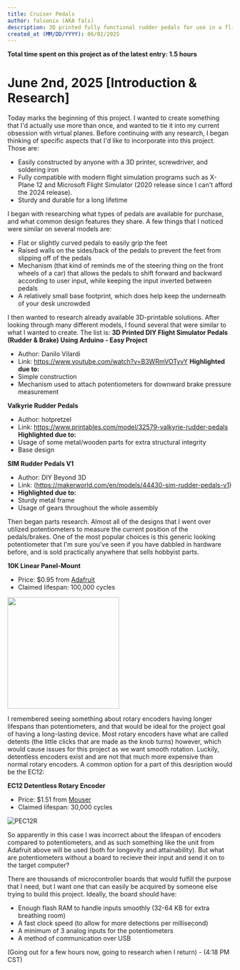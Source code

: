 ```yaml
---
title: Cruiser Pedals
author: falsonix (AKA fals)
description: 3D printed fully functional rudder pedals for use in a flight simulation program for added realism.
created_at (MM/DD/YYYY): 06/02/2025
---
```


**Total time spent on this project as of the latest entry: 1.5 hours**

# June 2nd, 2025 [Introduction & Research]
Today marks the beginning of this project. I wanted to create something that I'd actually use more than once, and wanted to tie it into my current obsession with virtual planes.
Before continuing with any research, I began thinking of specific aspects that I'd like to incorporate into this project. Those are:
- Easily constructed by anyone with a 3D printer, screwdriver, and soldering iron
- Fully compatible with modern flight simulation programs such as X-Plane 12 and Microsoft Flight Simulator (2020 release since I can't afford the 2024 release).
- Sturdy and durable for a long lifetime
  
I began with researching what types of pedals are available for purchase, and what common design features they share. A few things that I noticed were similar on several models are:
- Flat or slightly curved pedals to easily grip the feet
- Raised walls on the sides/back of the pedals to prevent the feet from slipping off of the pedals
- Mechanism (that kind of reminds me of the steering thing on the front wheels of a car) that allows the pedals to shift forward and backward according to user input, while keeping the input inverted between pedals
- A relatively small base footprint, which does help keep the underneath of your desk uncrowded

I then wanted to research already available 3D-printable solutions. After looking through many different models, I found several that were similar to what I wanted to create. The list is:
**3D Printed DIY Flight Simulator Pedals (Rudder & Brake) Using Arduino - Easy Project**
- Author: Danilo Vilardi
- Link: https://www.youtube.com/watch?v=B3WRmVOTyvY
**Highlighted due to:**
- Simple construction
- Mechanism used to attach potentiometers for downward brake pressure measurement

**Valkyrie Rudder Pedals**
- Author: hotpretzel
- Link: https://www.printables.com/model/32579-valkyrie-rudder-pedals
**Highlighted due to:**
- Usage of some metal/wooden parts for extra structural integrity
- Base design

**SIM Rudder Pedals V1**
- Author: DIY Beyond 3D
- Link: (https://makerworld.com/en/models/44430-sim-rudder-pedals-v1)
- **Highlighted due to:**
- Sturdy metal frame
- Usage of gears throughout the whole assembly

Then began parts research. Almost all of the designs that I went over utilized potentiometers to measure the current position of the pedals/brakes. One of the most popular choices is this generic looking potentiometer that I'm sure you've seen if you have dabbled in hardware before, and is sold practically anywhere that sells hobbyist parts.

**10K Linear Panel-Mount**
- Price: $0.95 from [Adafruit](https://www.adafruit.com/product/562)
- Claimed lifespan: 100,000 cycles
<img src="https://github.com/user-attachments/assets/7b253470-4fb5-439f-a1d0-75fb38fc6d77" width="250">

I remembered seeing something about rotary encoders having longer lifespans than potentiometers, and that would be ideal for the project goal of having a long-lasting device. Most rotary encoders have what are called detents (the little clicks that are made as the knob turns) however, which would cause issues for this project as we want smooth rotation. Luckily, detentless encoders exist and are not that much more expensive than normal rotary encoders. A common option for a part of this desription would be the EC12:

**EC12 Detentless Rotary Encoder**
- Price: $1.51 from [Mouser](https://www.mouser.com/ProductDetail/652-PEC12R-4020F-S24)
- Claimed lifespan: 30,000 cycles

![PEC12R](https://github.com/user-attachments/assets/ff93eb05-d7cd-4e70-a4d1-25abeea70df8)

So apparently in this case I was incorrect about the lifespan of encoders compared to potentiometers, and as such something like the unit from Adafruit above will be used (both for longevity and attainability). But what are potentiometers without a board to recieve their input and send it on to the target computer?

There are thousands of microcontroller boards that would fulfill the purpose that I need, but I want one that can easily be acquired by someone else trying to build this project. Ideally, the board should have:
- Enough flash RAM to handle inputs smoothly (32-64 KB for extra breathing room)
- A fast clock speed (to allow for more detections per millisecond)
- A minimum of 3 analog inputs for the potentiometers
- A method of communication over USB

(Going out for a few hours now, going to research when I return) - (4:18 PM CST)
